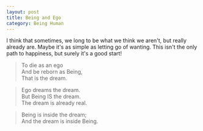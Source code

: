 ```yaml
---
layout: post
title: Being and Ego
category: Being Human 
---
```


I think that sometimes, we long to be what we think we aren't, but really already are. Maybe it's as simple as letting go of wanting. This isn't the only path to happiness, but  surely it's a good start!

> To die as an ego  
> And be reborn as Being,  
> That is the dream.

> Ego dreams the dream.  
> But Being IS the dream.  
> The dream is already real.

> Being is inside the dream;  
> And the dream is inside Being.
